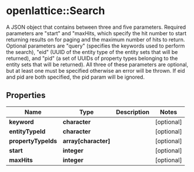 # openlattice::Search

A JSON object that contains between three and five parameters. Required parameters are \"start\" and \"maxHits, which specify the hit number to start returning results on for paging and the maximum number of hits to return. Optional parameters are \"query\" (specifies the keywords used to perform the search), \"eid\" (UUID of the entity type of the entity sets that will be returned), and \"pid\" (a set of UUIDs of property types belonging to the entity sets that will be returned). All three of these parameters are optional, but at least one must be specified otherwise an error will be thrown. If eid and pid are both specified, the pid param will be ignored.
## Properties
Name | Type | Description | Notes
------------ | ------------- | ------------- | -------------
**keyword** | **character** |  | [optional] 
**entityTypeId** | **character** |  | [optional] 
**propertyTypeIds** | **array[character]** |  | [optional] 
**start** | **integer** |  | [optional] 
**maxHits** | **integer** |  | [optional] 


